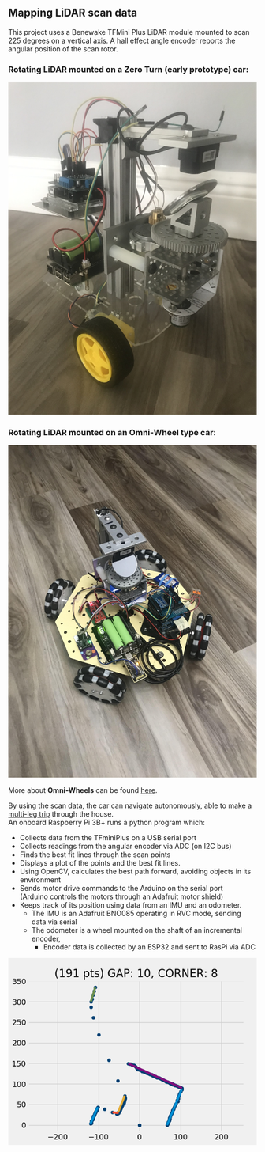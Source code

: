 ## Mapping LiDAR scan data
This project uses a Benewake TFMini Plus LiDAR module mounted to scan 225 degrees on a vertical axis. A hall effect angle encoder reports the angular position of the scan rotor.

### Rotating LiDAR mounted on a Zero Turn (early prototype) car:
![Zero Turn Car with rotating LiDAR](images/IMG-2104.jpg)

### Rotating LiDAR mounted on an Omni-Wheel type car:
![Omni Wheel Car with rotating LiDAR](images/omnibot.jpg)

More about **Omni-Wheels** can be found [here](omni-wheels.md).

By using the scan data, the car can navigate autonomously,
able to make a [multi-leg trip](docs/triplog/trip_log.md) through the house.  
An onboard Raspberry Pi 3B+ runs a python program which:  
* Collects data from the TFminiPlus on a USB serial port
* Collects readings from the angular encoder via ADC (on I2C bus)
* Finds the best fit lines through the scan points
* Displays a plot of the points and the best fit lines.
* Using OpenCV, calculates the best path forward, avoiding objects in its environment
* Sends motor drive commands to the Arduino on the serial port  
  (Arduino controls the motors through an Adafruit motor shield)
* Keeps track of its position using data from an IMU and an odometer.
  * The IMU is an Adafruit BNO085 operating in RVC mode, sending data via serial
  * The odometer is a wheel mounted on the shaft of an incremental encoder,
    * Encoder data is collected by an ESP32 and sent to RasPi via ADC

![plot showing data points & best-fit lines](images/scandata4.png)



